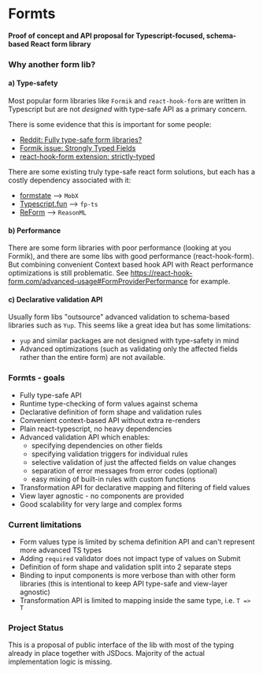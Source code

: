 # Formts

**Proof of concept and API proposal for Typescript-focused, schema-based React form library**

### Why another form lib?

#### a) Type-safety

Most popular form libraries like `Formik` and `react-hook-form` are written in Typescript but are not _designed_ with type-safe API as a primary concern.

There is some evidence that this is important for some people:

- [Reddit: Fully type-safe form libraries?](https://www.reddit.com/r/typescript/comments/co03ud/fully_typesafe_form_libraries/ewg09p0/)
- [Formik issue: Strongly Typed Fields](https://github.com/formium/formik/issues/1334)
- [react-hook-form extension: strictly-typed](https://github.com/react-hook-form/strictly-typed)

There are some existing truly type-safe react form solutions, but each has a costly dependency associated with it:

- [formstate](https://github.com/formstate/formstate) --> `MobX`
- [Typescript.fun](https://dev.to/steida/how-to-forms-with-react-and-typescript-4icb) --> `fp-ts`
- [ReForm](https://github.com/Astrocoders/reform) --> `ReasonML`

#### b) Performance

There are some form libraries with poor performance (looking at you Formik), and there are some libs with good performance (react-hook-form). But combining convenient Context based hook API with React performance optimizations is still problematic. See https://react-hook-form.com/advanced-usage#FormProviderPerformance for example.

#### c) Declarative validation API

Usually form libs "outsource" advanced validation to schema-based libraries such as `Yup`. This seems like a great idea but has some limitations:

- `yup` and similar packages are not designed with type-safety in mind
- Advanced optimizations (such as validating only the affected fields rather than the entire form) are not available.

### Formts - goals

- Fully type-safe API
- Runtime type-checking of form values against schema
- Declarative definition of form shape and validation rules
- Convenient context-based API without extra re-renders
- Plain react-typescript, no heavy dependencies
- Advanced validation API which enables:
  - specifying dependencies on other fields
  - specifying validation triggers for individual rules
  - selective validation of just the affected fields on value changes
  - separation of error messages from error codes (optional)
  - easy mixing of built-in rules with custom functions
- Transformation API for declarative mapping and filtering of field values
- View layer agnostic - no components are provided
- Good scalability for very large and complex forms

### Current limitations

- Form values type is limited by schema definition API and can't represent more advanced TS types
- Adding `required` validator does not impact type of values on Submit
- Definition of form shape and validation split into 2 separate steps
- Binding to input components is more verbose than with other form libraries (this is intentional to keep API type-safe and view-layer agnostic)
- Transformation API is limited to mapping inside the same type, i.e. `T => T`

### Project Status

This is a proposal of public interface of the lib with most of the typing already in place together with JSDocs.
Majority of the actual implementation logic is missing.
